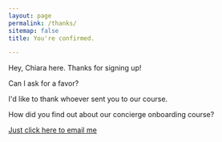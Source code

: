 ```yaml
---
layout: page
permalink: /thanks/
sitemap: false
title: You're confirmed.

---
```


Hey, Chiara here. Thanks for signing up!

Can I ask for a favor?

I'd like to thank whoever sent you to our course.

How did you find out about our concierge onboarding course?

<a href="mailto:chiara@sohelpful.me?Subject=Hey Chiara, I found out about All Aboard through..." target="_top">Just click here to email me</a>